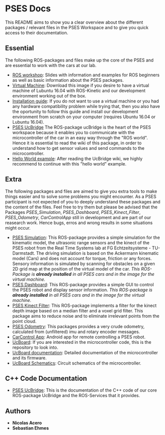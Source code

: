 # PSES Docs

This README aims to show you a clear overview about the different packages / relevant files in the PSES Workspace and to give you quick access to their documentation.

## Essential
The following ROS-packages and files make up the core of the PSES and are essential to work with the cars at our lab. 
 * [ROS workshop](https://github.com/tud-pses/pses_docs/blob/master/PSES%20Einfu%CC%88hrung%20ROS.pdf): Slides with information and examples for ROS beginners as well as basic information about the PSES packages.
 * [Virtual Machine](https://github.com/tud-pses/pses_docs/blob/master/VirtualMachine.md): Download this image if you desire to have a virtual machine of Lubuntu 16.04 with ROS-Kinetic and our development environment working out of the box.
 * [Installation guide](https://github.com/tud-pses/pses_docs/tree/master/installation-scripts): If you do not want to use a virtual machine or you had any hardware compatibility problem while trying that, then you also have the oportunity to follow this guide and install our development environment from scratch on your computer (requires Ubuntu 16.04 or Lubuntu 16.04).
 * [PSES UcBridge](https://github.com/tud-pses/pses_ucbridge/wiki) The ROS-package ucBridge is the heart of the PSES workspace because it enables you to communicate with the microcontroller of the car in an easy way through the "ROS world". Hence it is essential to read the wiki of this package, in order to understand how to get sensor values and send commands to the microcontroller.
 * [Hello World example](https://github.com/tud-pses/pses_helloworld): After reading the UcBridge wiki, we highly recommend to continue with this "hello world" example.

## Extra
The following packages and files are aimed to give you extra tools to make things easier and to solve some problems you might encounter. As a PSES participant is not expected of you to deeply understand these packages and the content of the files. Feel free to try them but please be advised that the Packages _PSES_Simulation_, _PSES_Dashboard_, _PSES_Kinect_Filter_, _PSES_Odometry_, _CarControlApp_ still in development and are part of our reasearch work. Hence bugs, erros and wrong results in some situations might occur.      
  * [PSES Simulation](https://github.com/tud-pses/pses_simulation/wiki): This ROS-package provides a simple simulation for the kinematic model, the ultrasonic range sensors and the kinect of the PSES robot from the Real Time Systems lab at FG Echtzeitsysteme - TU-Darmstadt. The driving simulation is based on the Ackermann kinematic model (Cars) and does not account for torque, friction or any forces. Sensory information is simulated by scanning for obstacles on a given 2D grid map at the position of the virtual model of the car. _This ROS-Package is **already installed** in all PSES cars and in the image for the virtual machine._ 
  * [PSES Dashboard](https://github.com/tud-pses/pses_dashboard/wiki): This ROS-package provides a simple GUI to control the PSES robot and display sensor information. _This ROS-package is **already installed** in all PSES cars and in the image for the virtual machine._  
  * [PSES Kinect Filter](https://github.com/tud-pses/pses_kinect_filter/wiki): This ROS-package implements a filter for the kinect depth image based on a median filter and a voxel grid filter. This package aims to reduce noise and to eliminate irrelevant points from the point cloud.
  * [PSES Odometry](https://github.com/tud-pses/pses_odometry): This packages provides a very crude odometry, calculated from (unfiltered) imu and rotary encoder messages.
  * [CarControl App](https://github.com/tud-pses/CarControl-App/releases): Android app for remote controlling a PSES robot.
  * [UcBoard](https://github.com/tud-pses/ucboard): If you are interested in the microcontroller code, this is the repository to look into.
  * [UcBoard documentation](https://github.com/tud-pses/ucboard/blob/master/ucboard.pdf): Detailed documentation of the microcontroller and its firmware.
  * [UcBoard Schematics](https://github.com/tud-pses/ucboard/blob/master/ucboard_schematic.pdf): Circuit schematics of the microcontroller.

## C++ Code Documentation
  * [PSES UcBridge](https://tud-pses.github.io/pses_ucbridge/): This is the documentation of the C++ code of our core ROS-package UcBridge and the ROS-Services that it provides.

## Authors

* **Nicolas Acero**
* **Sebastian Ehmes** 

